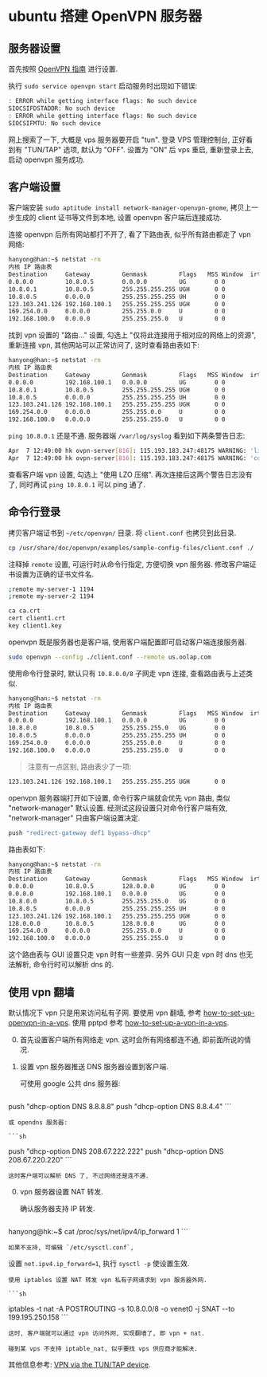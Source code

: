 ubuntu 搭建 OpenVPN 服务器
===

## 服务器设置

首先按照 [OpenVPN 指南][] 进行设置.

执行 `sudo service openvpn start` 启动服务时出现如下错误:

```sh
: ERROR while getting interface flags: No such device
SIOCSIFDSTADDR: No such device
: ERROR while getting interface flags: No such device
SIOCSIFMTU: No such device
```

网上搜索了一下, 大概是 vps 服务器要开启 "tun". 
登录 VPS 管理控制台, 正好看到有 "TUN/TAP" 选项, 默认为 "OFF".
设置为 "ON" 后 vps 重启, 重新登录上去, 启动 openvpn 服务成功.

## 客户端设置

客户端安装 `sudo aptitude install network-manager-openvpn-gnome`, 
拷贝上一步生成的 client 证书等文件到本地, 设置 openvpn 客户端后连接成功.

连接 openvpn 后所有网站都打不开了, 看了下路由表, 似乎所有路由都走了 vpn 网络:

```sh
hanyong@han:~$ netstat -rn
内核 IP 路由表
Destination     Gateway         Genmask         Flags   MSS Window  irtt Iface
0.0.0.0         10.8.0.5        0.0.0.0         UG        0 0          0 tun0
10.8.0.1        10.8.0.5        255.255.255.255 UGH       0 0          0 tun0
10.8.0.5        0.0.0.0         255.255.255.255 UH        0 0          0 tun0
123.103.241.126 192.168.100.1   255.255.255.255 UGH       0 0          0 eth0
169.254.0.0     0.0.0.0         255.255.0.0     U         0 0          0 eth0
192.168.100.0   0.0.0.0         255.255.255.0   U         0 0          0 eth0
```

找到 vpn 设置的 "路由..." 设置, 勾选上 "仅将此连接用于相对应的网络上的资源", 
重新连接 vpn, 其他网站可以正常访问了, 这时查看路由表如下:

```sh
hanyong@han:~$ netstat -rn
内核 IP 路由表
Destination     Gateway         Genmask         Flags   MSS Window  irtt Iface
0.0.0.0         192.168.100.1   0.0.0.0         UG        0 0          0 eth0
10.8.0.1        10.8.0.5        255.255.255.255 UGH       0 0          0 tun0
10.8.0.5        0.0.0.0         255.255.255.255 UH        0 0          0 tun0
123.103.241.126 192.168.100.1   255.255.255.255 UGH       0 0          0 eth0
169.254.0.0     0.0.0.0         255.255.0.0     U         0 0          0 eth0
192.168.100.0   0.0.0.0         255.255.255.0   U         0 0          0 eth0
```

`ping 10.8.0.1` 还是不通.
服务器端 `/var/log/syslog` 看到如下两条警告日志:

```sh
Apr  7 12:49:00 hk ovpn-server[816]: 115.193.183.247:48175 WARNING: 'link-mtu' is used inconsistently, local='link-mtu 1542', remote='link-mtu 1541'
Apr  7 12:49:00 hk ovpn-server[816]: 115.193.183.247:48175 WARNING: 'comp-lzo' is present in local config but missing in remote config, local='comp-lzo'
```

查看客户端 vpn 设置, 勾选上 "使用 LZO 压缩".
再次连接后这两个警告日志没有了, 同时再试 `ping 10.8.0.1` 可以 ping 通了.

## 命令行登录

拷贝客户端证书到 `~/etc/openvpn/` 目录.
将 `client.conf` 也拷贝到此目录.

```sh
cp /usr/share/doc/openvpn/examples/sample-config-files/client.conf ./
```

注释掉 `remote` 设置, 可运行时从命令行指定, 方便切换 vpn 服务器. 
修改客户端证书设置为正确的证书文件名.

```sh
;remote my-server-1 1194
;remote my-server-2 1194

ca ca.crt
cert client1.crt
key client1.key
```

openvpn 既是服务器也是客户端, 使用客户端配置即可启动客户端连接服务器.

```sh
sudo openvpn --config ./client.conf --remote us.oolap.com
```

使用命令行登录时, 默认只有 `10.8.0.0/8` 子网走 vpn 连接, 查看路由表与上述类似.

```sh
hanyong@han:~$ netstat -rn
内核 IP 路由表
Destination     Gateway         Genmask         Flags   MSS Window  irtt Iface
0.0.0.0         192.168.100.1   0.0.0.0         UG        0 0          0 eth0
10.8.0.0        10.8.0.5        255.255.255.0   UG        0 0          0 tun0
10.8.0.5        0.0.0.0         255.255.255.255 UH        0 0          0 tun0
169.254.0.0     0.0.0.0         255.255.0.0     U         0 0          0 eth0
192.168.100.0   0.0.0.0         255.255.255.0   U         0 0          0 eth0
```

>注意有一点区别, 路由表少了一项:
```sh
123.103.241.126 192.168.100.1   255.255.255.255 UGH       0 0          0 eth0
```

openvpn 服务器端打开如下设置, 
命令行客户端就会优先 vpn 路由, 类似 "network-manager" 默认设置.
经测试这段设置只对命令行客户端有效, "network-manager" 只由客户端设置决定.

```sh
push "redirect-gateway def1 bypass-dhcp"
```

路由表如下:

```sh
hanyong@han:~$ netstat -rn
内核 IP 路由表
Destination     Gateway         Genmask         Flags   MSS Window  irtt Iface
0.0.0.0         10.8.0.5        128.0.0.0       UG        0 0          0 tun0
0.0.0.0         192.168.100.1   0.0.0.0         UG        0 0          0 eth0
10.8.0.0        10.8.0.5        255.255.255.0   UG        0 0          0 tun0
10.8.0.5        0.0.0.0         255.255.255.255 UH        0 0          0 tun0
123.103.241.126 192.168.100.1   255.255.255.255 UGH       0 0          0 eth0
128.0.0.0       10.8.0.5        128.0.0.0       UG        0 0          0 tun0
169.254.0.0     0.0.0.0         255.255.0.0     U         0 0          0 eth0
192.168.100.0   0.0.0.0         255.255.255.0   U         0 0          0 eth0
```

这个路由表与 GUI 设置只走 vpn 时有一些差异.
另外 GUI 只走 vpn 时 dns 也无法解析, 命令行时可以解析 dns 的.

## 使用 vpn 翻墙

默认情况下 vpn 只是用来访问私有子网.
要使用 vpn 翻墙, 参考 [how-to-set-up-openvpn-in-a-vps][].
使用 pptpd 参考 [how-to-set-up-a-vpn-in-a-vps][].

0. 首先设置客户端所有网络走 vpn. 
这时会所有网络都连不通, 即前面所说的情况.

0. 设置 vpn 服务器推送 DNS 服务器设置到客户端.

	可使用 google 公共 dns 服务器:

	```sh
push "dhcp-option DNS 8.8.8.8"
push "dhcp-option DNS 8.8.4.4"
	```
	
	或 opendns 服务器:

	```sh
push "dhcp-option DNS 208.67.222.222"
push "dhcp-option DNS 208.67.220.220"
	```
	
	这时客户端可以解析 DNS 了, 不过网络还是连不通.

0. vpn 服务器设置 NAT 转发.

	确认服务器支持 IP 转发.

	```sh
hanyong@hk:~$ cat /proc/sys/net/ipv4/ip_forward 
1
	```

	如果不支持, 可编辑 `/etc/sysctl.conf`, 
设置 `net.ipv4.ip_forward=1`, 
执行 `sysctl -p` 使设置生效.

	使用 iptables 设置 NAT 转发 vpn 私有子网请求到 vpn 服务器外网.

	```sh
iptables -t nat -A POSTROUTING -s 10.8.0.0/8 -o venet0 -j SNAT --to 199.195.250.158
	```

	这时, 客户端就可以通过 vpn 访问外网, 实现翻墙了, 即 vpn + nat.

	碰到某 vps 不支持 iptable_nat, 似乎要找 vps 供应商才能解决.
其他信息参考: [VPN via the TUN/TAP device][].

[OpenVPN 指南]: https://help.ubuntu.com/12.04/serverguide/openvpn.html
[VPN via the TUN/TAP device]: http://wiki.openvz.org/VPN_via_the_TUN/TAP_device
[how-to-set-up-a-vpn-in-a-vps]: http://freenuts.com/how-to-set-up-a-vpn-in-a-vps/
[how-to-set-up-openvpn-in-a-vps]: http://freenuts.com/how-to-set-up-openvpn-in-a-vps/

